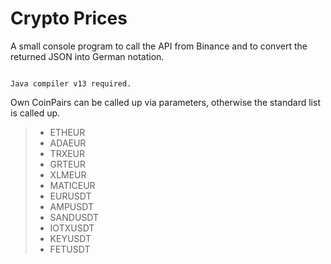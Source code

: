 # Crypto Prices

A small console program to call the API from Binance and to convert the returned JSON into German notation.

<code>
Java compiler v13 required.
</code>

Own CoinPairs can be called up via parameters, otherwise the standard list is called up.

> - ETHEUR
> - ADAEUR
> - TRXEUR
> - GRTEUR
> - XLMEUR
> - MATICEUR
> - EURUSDT
> - AMPUSDT
> - SANDUSDT
> - IOTXUSDT
> - KEYUSDT
> - FETUSDT 

